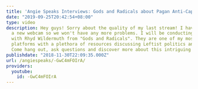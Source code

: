 ```yaml
---
title: 'Angie Speaks Interviews: Gods and Radicals about Pagan Anti-Capitalism'
date: "2019-09-25T20:42:54+08:00"
type: video
description: Hey guys! Sorry about the quality of my last stream! I have purchased
  a new webcam so we won't have any more problems. I will be conducting an Interview
  with Rhyd Wildermuth from "Gods and Radicals". They are one of my most beloved online
  platforms with a plethora of resources discussing Leftist politics and mysticism.
  Come hang out, ask questions and discover more about this intriguing paradigm.
publishdate: "2018-11-30T22:09:35.000Z"
url: /angiespeaks/-GwC4mFOIrA/
providers:
  youtube:
    id: -GwC4mFOIrA
---
```

